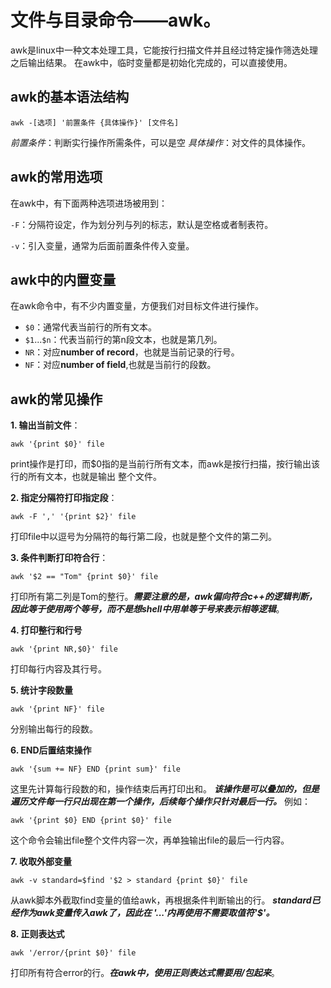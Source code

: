 # 文件与目录命令——awk。
awk是linux中一种文本处理工具，它能按行扫描文件并且经过特定操作筛选处理之后输出结果。
在awk中，临时变量都是初始化完成的，可以直接使用。

## awk的基本语法结构
```
awk -[选项] '前置条件 {具体操作}' [文件名]
```

*前置条件*：判断实行操作所需条件，可以是空
*具体操作*：对文件的具体操作。

## awk的常用选项
在awk中，有下面两种选项进场被用到：

`-F`：分隔符设定，作为划分列与列的标志，默认是空格或者制表符。

`-v`：引入变量，通常为后面前置条件传入变量。

## awk中的内置变量
在awk命令中，有不少内置变量，方便我们对目标文件进行操作。
- `$0`：通常代表当前行的所有文本。
- `$1`...`$n`：代表当前行的第n段文本，也就是第几列。
- `NR`：对应**number of record**，也就是当前记录的行号。
- `NF`：对应**number of field**,也就是当前行的段数。

## awk的常见操作
**1. 输出当前文件**：
```
awk '{print $0}' file
```
print操作是打印，而$0指的是当前行所有文本，而awk是按行扫描，按行输出该行的所有文本，也就是输出
整个文件。

**2. 指定分隔符打印指定段**：
```
awk -F ',' '{print $2}' file
```
打印file中以逗号为分隔符的每行第二段，也就是整个文件的第二列。

**3. 条件判断打印符合行**：
```
awk '$2 == "Tom" {print $0}' file
```
打印所有第二列是Tom的整行。***需要注意的是，awk偏向符合c++的逻辑判断，因此等于使用两个等号，而不是想shell中用单等于号来表示相等逻辑***。

**4. 打印整行和行号**
```
awk '{print NR,$0}' file
```
打印每行内容及其行号。

**5. 统计字段数量**
```
awk '{print NF}' file
```
分别输出每行的段数。

**6. END后置结束操作**
```
awk '{sum += NF} END {print sum}' file
```
这里先计算每行段数的和，操作结束后再打印出和。
***该操作是可以叠加的，但是遍历文件每一行只出现在第一个操作，后续每个操作只针对最后一行。*** 例如：
```
awk '{print $0} END {print $0}' file
```
这个命令会输出file整个文件内容一次，再单独输出file的最后一行内容。

**7. 收取外部变量**
```
awk -v standard=$find '$2 > standard {print $0}' file
```
从awk脚本外截取find变量的值给awk，再根据条件判断输出的行。
***standard已经作为awk变量传入awk了，因此在 '...'内再使用不需要取值符'$'。***

**8. 正则表达式**
```
awk '/error/{print $0}' file
```
打印所有符合error的行。***在awk中，使用正则表达式需要用/包起来***。